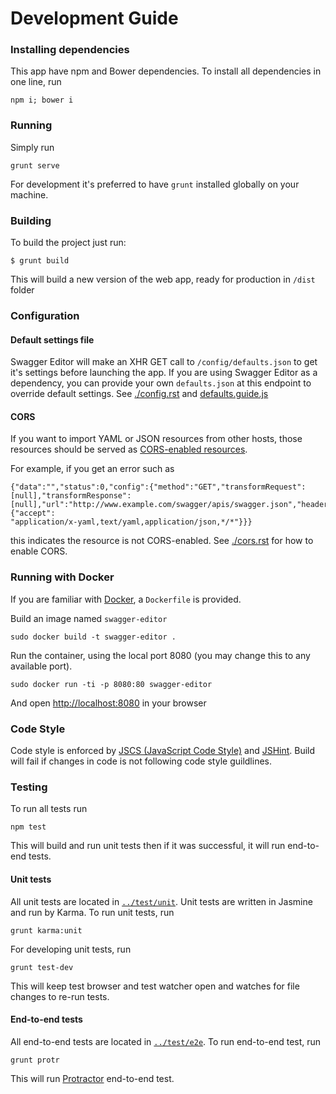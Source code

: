 # Development Guide

### Installing dependencies
This app have npm and Bower dependencies. To install all dependencies in one line, run
```shell
npm i; bower i
```

### Running
Simply run
```shell
grunt serve
```

For development it's preferred to have `grunt` installed globally on your machine.  

### Building
To build the project just run: 

```
$ grunt build
```
This will build a new version of the web app, ready for production in `/dist` folder

###  Configuration
#### Default settings file
Swagger Editor will make an XHR GET call to `/config/defaults.json` to get it's settings before launching the app. If you are using Swagger Editor as a dependency, you can provide your own `defaults.json` at this endpoint to override default settings.
See [./config.rst](./config.rst) and [defaults.guide.js](./app/config/defaults.json.guide.js)

#### CORS

If you want to import YAML or JSON resources from other hosts, those resources should
be served as [CORS-enabled resources](http://en.wikipedia.org/wiki/Cross-origin_resource_sharing).

For example, if you get an error such as
```
{"data":"","status":0,"config":{"method":"GET","transformRequest":[null],"transformResponse":
[null],"url":"http://www.example.com/swagger/apis/swagger.json","headers":{"accept":
"application/x-yaml,text/yaml,application/json,*/*"}}}
```
this indicates the resource is not CORS-enabled.
See [./cors.rst](./cors.rst) for how to enable CORS.

### Running with Docker
If you are familiar with [Docker](https://www.docker.com/), a `Dockerfile` is
provided.

Build an image named `swagger-editor`
```
sudo docker build -t swagger-editor .
```

Run the container, using the local port 8080 (you may change this to any available
port).
```
sudo docker run -ti -p 8080:80 swagger-editor
```
And open [http://localhost:8080](http://localhost:8080) in your browser

### Code Style
Code style is enforced by [JSCS (JavaScript Code Style)](https://github.com/jscs-dev/node-jscs) and [JSHint](http://jshint.com/). Build will fail if changes in code is not following code style guildlines. 

### Testing
To run all tests run 

```shell
npm test
```

This will build and run unit tests then if it was successful, it will run  end-to-end tests.

#### Unit tests
All unit tests are located in [`../test/unit`](../test/unit). Unit tests are written in Jasmine and run by Karma. To run unit tests, run

```shell
grunt karma:unit
```

For developing unit tests, run 
```shell
grunt test-dev
```
This will keep test browser and test watcher open and watches for file changes to re-run tests.

#### End-to-end tests
All end-to-end tests are located in [`../test/e2e`](../test/e2e). To run end-to-end test, run

```shell
grunt protr
```
This will run [Protractor](http://angular.github.io/protractor/#/) end-to-end test.
